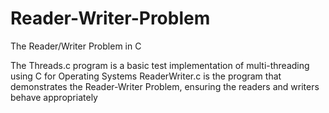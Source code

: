 # Reader-Writer-Problem
The Reader/Writer Problem in C

The Threads.c program is a basic test implementation of multi-threading using C for Operating Systems
ReaderWriter.c is the program that demonstrates the Reader-Writer Problem, ensuring the readers and writers behave appropriately
